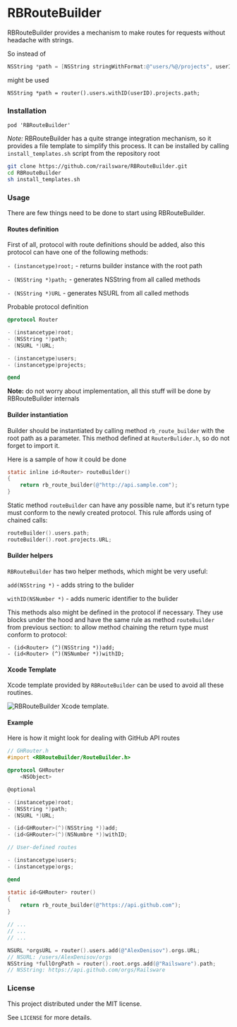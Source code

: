 RBRouteBuilder
=================

RBRouteBuilder provides a mechanism to make routes for requests without headache with strings.

So instead of
```objectivec
NSString *path = [NSString stringWithFormat:@"users/%@/projects", userID];
```
might be used
```
NSString *path = router().users.withID(userID).projects.path;
```

### Installation

```
pod 'RBRouteBuilder'
```

*Note:* RBRouteBuilder has a quite strange integration mechanism, so it provides a file template to simplify this process.
It can be installed by calling `install_templates.sh` script from the repository root
```bash
git clone https://github.com/railsware/RBRouteBuilder.git
cd RBRouteBuilder
sh install_templates.sh
```

### Usage

There are few things need to be done to start using RBRouteBuilder.

#### Routes definition

First of all, protocol with route definitions should be added, also this protocol can have one of the following methods: 

`- (instancetype)root;` - returns builder instance with the root path 

`- (NSString *)path;` - generates NSString from all called methods

`- (NSString *)URL` - generates NSURL from all called methods

Probable protocol definition

```objectivec
@protocol Router

- (instancetype)root;
- (NSString *)path;
- (NSURL *)URL;

- (instancetype)users;
- (instancetype)projects;

@end
```

**Note:** do not worry about implementation, all this stuff will be done by RBRouteBuilder internals

#### Builder instantiation

Builder should be instantiated by calling method `rb_route_builder` with the root path as a parameter. This method defined at `RouterBulider.h`, so do not forget to import it.

Here is a sample of how it could be done

```objectivec
static inline id<Router> routeBuilder()
{
    return rb_route_builder(@"http://api.sample.com");
}
```

Static method `routeBuilder` can have any possible name, but it's return type must conform to the newly created protocol.
This rule affords using of chained calls:

```objectivec
routeBuilder().users.path;
routeBuilder().root.projects.URL;
```

#### Builder helpers

`RBRouteBuilder` has two helper methods, which might be very useful:

`add(NSString *)` - adds string to the bulider

`withID(NSNumber *)` - adds numeric identifier to the bulider

This methods also might be defined in the protocol if necessary. They use blocks under the hood and have the same rule as method `routeBuilder` from previous section: to allow method chaining the return type must conform to protocol:

```
- (id<Router> (^)(NSString *))add;
- (id<Router> (^)(NSNumber *))withID;
```

#### Xcode Template

Xcode template provided by `RBRouteBuilder` can be used to avoid all these routines.

![RBRouteBuilder Xcode template](https://github.com/raislware/RBRouteBuilder/blob/master/Templates/template.png?raw=true).

#### Example

Here is how it might look for dealing with GitHub API routes

```objectivec
// GHRouter.h
#import <RBRouteBuilder/RouteBuilder.h>

@protocol GHRouter
    <NSObject>

@optional

- (instancetype)root;
- (NSString *)path;
- (NSURL *)URL;

- (id<GHRouter>(^)(NSString *))add;
- (id<GHRouter>(^)(NSNumbre *))withID;

// User-defined routes

- (instancetype)users;
- (instancetype)orgs;

@end

static id<GHRouter> router()
{
    return rb_route_builder(@"https://api.github.com");
}

// ...
// ...
// ...

NSURL *orgsURL = router().users.add(@"AlexDenisov").orgs.URL;
// NSURL: /users/AlexDenisov/orgs
NSString *fullOrgPath = router().root.orgs.add(@"Railsware").path;
// NSString: https://api.github.com/orgs/Railsware
```

### License

This project distributed under the MIT license.

See `LICENSE` for more details.
